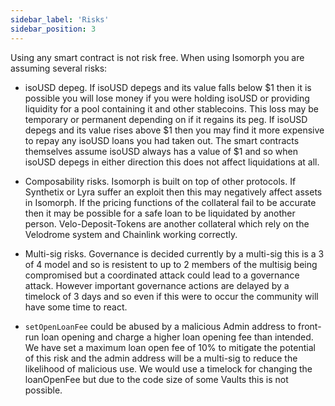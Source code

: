 ```yaml
---
sidebar_label: 'Risks'
sidebar_position: 3
---
```




Using any smart contract is not risk free. When using Isomorph you are assuming
several risks:

- isoUSD depeg. If isoUSD depegs and its value falls below $1 then it is possible you will lose money if you were holding isoUSD or providing liquidity for a pool containing it and other stablecoins. This loss may be temporary or permanent depending on if it regains its peg.
If isoUSD depegs and its value rises above $1 then you may find it more expensive to repay any isoUSD loans you had taken out. 
The smart contracts themselves assume isoUSD always has a value of $1 and so when isoUSD depegs in either direction this does not affect liquidations at all.

- Composability risks. Isomorph is built on top of other protocols. If Synthetix or Lyra suffer an exploit then this may negatively affect assets in Isomorph. If the pricing functions of the collateral fail to be accurate then it may be possible for a safe loan to be liquidated by another person. Velo-Deposit-Tokens are another collateral which rely on the Velodrome system and Chainlink working correctly. 

- Multi-sig risks. Governance is decided currently by a multi-sig this is a 3 of 4 model and so is resistent to  up to 2 members of the multisig being compromised but a coordinated attack could lead to a governance attack. 
However important governance actions are delayed by a timelock of 3 days and so even if this were to  occur the community will have some time to react. 

- `setOpenLoanFee` could be abused by a malicious Admin address to front-run loan opening and charge a higher loan opening fee than intended. We have set a maximum loan open fee of 10% to mitigate the potential of this risk and the admin address will be a multi-sig to reduce the likelihood of malicious use. We would use a timelock for changing the loanOpenFee but due to the code size of some Vaults this is not possible.



 
